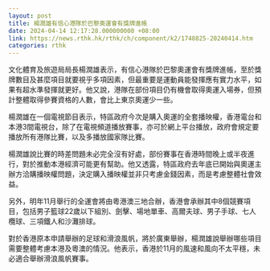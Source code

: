 ```yaml
---
layout: post
title: 楊潤雄有信心港隊於巴黎奧運會有獎牌進帳
date: 2024-04-14 12:17:28.000000000 +08:00
link: https://news.rthk.hk/rthk/ch/component/k2/1748825-20240414.htm
categories: rthk
---
```


文化體育及旅遊局局長楊潤雄表示，有信心港隊於巴黎奧運會有獎牌進帳，至於獎牌數目及甚麼項目就要視乎多項因素，但最重要是運動員能發揮應有實力水平，如果有超水準發揮就更好。他又說，港隊在部份項目仍有機會取得奧運入場券，但預計整體取得參賽資格的人數，會比上東京奧運少一些。

楊潤雄在一個電視節目表示，特區政府今次是購入奧運的全套播映權，香港電台和本港3間電視台，除了在電視頻道播放賽事，亦可於網上平台播放，政府會規定要播放所有港隊比賽，以及多播放國家隊比賽。

楊潤雄說比賽的時差問題未必完全沒有好處，部份賽事在香港時間晚上或半夜進行，對於推動本港經濟可能更有幫助。他又透露，特區政府去年底已開始與奧運主辦方洽購播映權問題，決定購入播映權並非只考慮金錢因素，而是考慮整體社會效益。

另外，明年11月舉行的全運會將由粵港澳三地合辦，香港會承辦其中8個競賽項目，包括男子籃球22歲以下組別、劍擊、場地單車、高爾夫球、男子手球、七人欖球、三項鐵人和沙灘排球。

對於香港原本申請舉辦的足球和滑浪風帆，將於廣東舉辦，楊潤雄說舉辦哪些項目需要整體考慮本港及粵澳的情況。他表示，香港於11月的風速和風向不太平穩，未必適合舉辦滑浪風帆賽事。
